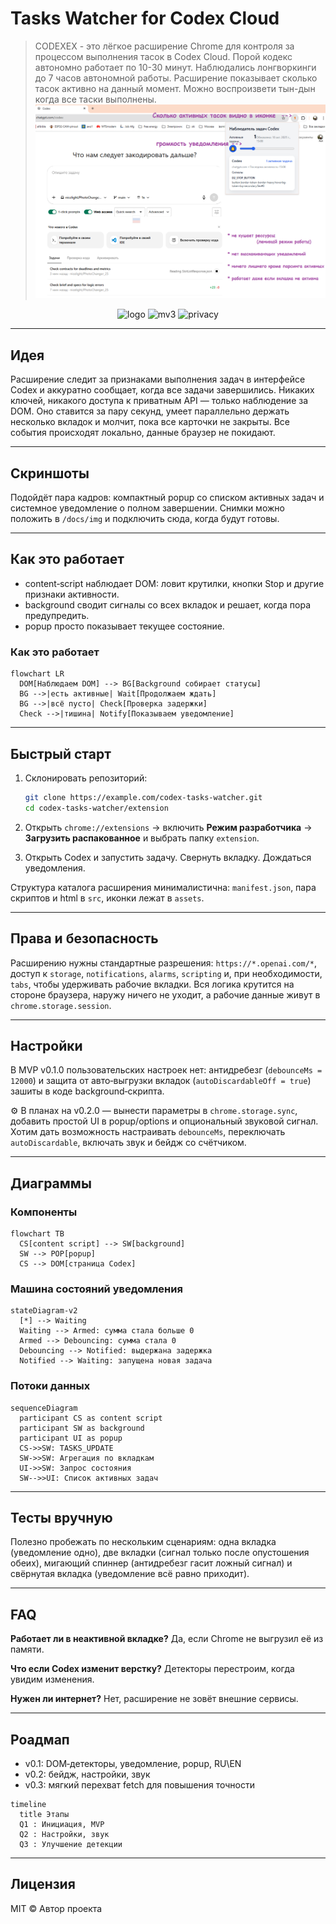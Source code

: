 #  Tasks Watcher for Codex Cloud

> CODEXEX - это лёгкое расширение Chrome для контроля за процессом выполнения тасок  в Codex Cloud.
 Порой кодекс автономно работает по 10-30 минут. Наблюдались лонгворкинги до 7 часов автономной работы.
 Расширение показывает сколько тасок активно на данный момент. Можно воспроизвети тын-дын когда все таски выполнены. 
 ![Внешний вид](codexex.png)

<p align="center">
  <img alt="logo" src="https://img.shields.io/badge/Codex-Tasks%20Watcher-8A2BE2?style=for-the-badge&logo=google-chrome&logoColor=white">
  <img alt="mv3" src="https://img.shields.io/badge/Manifest-V3-2E8B57?style=for-the-badge">
  <img alt="privacy" src="https://img.shields.io/badge/Privacy-Local%20Only-1E90FF?style=for-the-badge">
</p>

---

## Идея

Расширение следит за признаками выполнения задач в интерфейсе Codex и аккуратно сообщает, когда все задачи завершились. Никаких ключей, никакого доступа к приватным API — только наблюдение за DOM. Оно ставится за пару секунд, умеет параллельно держать несколько вкладок и молчит, пока все карточки не закрыты. Все события происходят локально, данные браузер не покидают.

---

## Скриншоты

Подойдёт пара кадров: компактный popup со списком активных задач и системное уведомление о полном завершении. Снимки можно положить в `/docs/img` и подключить сюда, когда будут готовы.

---

## Как это работает

* content‑script наблюдает DOM: ловит крутилки, кнопки Stop и другие признаки активности.
* background сводит сигналы со всех вкладок и решает, когда пора предупредить.
* popup просто показывает текущее состояние.

### Как это работает

```mermaid
flowchart LR
  DOM[Наблюдаем DOM] --> BG[Background собирает статусы]
  BG -->|есть активные| Wait[Продолжаем ждать]
  BG -->|всё пусто| Check[Проверка задержки]
  Check -->|тишина| Notify[Показываем уведомление]
```

---

## Быстрый старт

1. Склонировать репозиторий:

   ```bash
   git clone https://example.com/codex-tasks-watcher.git
   cd codex-tasks-watcher/extension
   ```
2. Открыть `chrome://extensions` → включить **Режим разработчика** → **Загрузить распакованное** и выбрать папку `extension`.
3. Открыть Codex и запустить задачу. Свернуть вкладку. Дождаться уведомления.

Структура каталога расширения минималистична: `manifest.json`, пара скриптов и html в `src`, иконки лежат в `assets`.

---

## Права и безопасность

Расширению нужны стандартные разрешения: `https://*.openai.com/*`, доступ к `storage`, `notifications`, `alarms`, `scripting` и, при необходимости, `tabs`, чтобы удерживать рабочие вкладки. Вся логика крутится на стороне браузера, наружу ничего не уходит, а рабочие данные живут в `chrome.storage.session`.

---

## Настройки

В MVP v0.1.0 пользовательских настроек нет: антидребезг (`debounceMs = 12000`) и защита от авто‑выгрузки вкладок (`autoDiscardableOff = true`) зашиты в коде background‑скрипта.

⚙️ В планах на v0.2.0 — вынести параметры в `chrome.storage.sync`, добавить простой UI в popup/options и опциональный звуковой сигнал. Хотим дать возможность настраивать `debounceMs`, переключать `autoDiscardable`, включать звук и бейдж со счётчиком.

---

## Диаграммы

### Компоненты

```mermaid
flowchart TB
  CS[content script] --> SW[background]
  SW --> POP[popup]
  CS --> DOM[страница Codex]
```

### Машина состояний уведомления

```mermaid
stateDiagram-v2
  [*] --> Waiting
  Waiting --> Armed: сумма стала больше 0
  Armed --> Debouncing: сумма стала 0
  Debouncing --> Notified: выдержана задержка
  Notified --> Waiting: запущена новая задача
```

### Потоки данных

```mermaid
sequenceDiagram
  participant CS as content script
  participant SW as background
  participant UI as popup
  CS->>SW: TASKS_UPDATE
  SW->>SW: Агрегация по вкладкам
  UI->>SW: Запрос состояния
  SW-->>UI: Список активных задач
```

---

## Тесты вручную

Полезно пробежать по нескольким сценариям: одна вкладка (уведомление одно), две вкладки (сигнал только после опустошения обеих), мигающий спиннер (антидребезг гасит ложный сигнал) и свёрнутая вкладка (уведомление всё равно приходит).

---

## FAQ

**Работает ли в неактивной вкладке?** Да, если Chrome не выгрузил её из памяти.

**Что если Codex изменит верстку?** Детекторы перестроим, когда увидим изменения.

**Нужен ли интернет?** Нет, расширение не зовёт внешние сервисы.

---

## Роадмап

* v0.1: DOM‑детекторы, уведомление, popup, RU\EN
* v0.2: бейдж, настройки, звук
* v0.3: мягкий перехват fetch для повышения точности

```mermaid
timeline
  title Этапы
  Q1 : Инициация, MVP
  Q2 : Настройки, звук
  Q3 : Улучшение детекции
```

---

## Лицензия

MIT © Автор проекта
